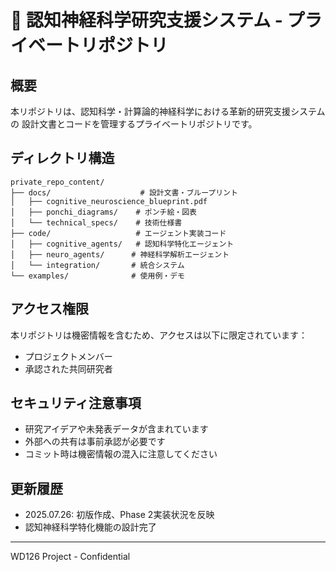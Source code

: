 # 🧠 認知神経科学研究支援システム - プライベートリポジトリ

## 概要

本リポジトリは、認知科学・計算論的神経科学における革新的研究支援システムの
設計文書とコードを管理するプライベートリポジトリです。

## ディレクトリ構造

```
private_repo_content/
├── docs/                    # 設計文書・ブループリント
│   ├── cognitive_neuroscience_blueprint.pdf
│   ├── ponchi_diagrams/    # ポンチ絵・図表
│   └── technical_specs/    # 技術仕様書
├── code/                   # エージェント実装コード
│   ├── cognitive_agents/   # 認知科学特化エージェント
│   ├── neuro_agents/      # 神経科学解析エージェント
│   └── integration/       # 統合システム
└── examples/              # 使用例・デモ
```

## アクセス権限

本リポジトリは機密情報を含むため、アクセスは以下に限定されています：
- プロジェクトメンバー
- 承認された共同研究者

## セキュリティ注意事項

- 研究アイデアや未発表データが含まれています
- 外部への共有は事前承認が必要です
- コミット時は機密情報の混入に注意してください

## 更新履歴

- 2025.07.26: 初版作成、Phase 2実装状況を反映
- 認知神経科学特化機能の設計完了

---
WD126 Project - Confidential
